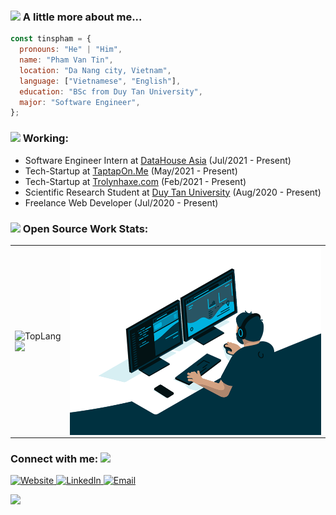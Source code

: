### <img src="https://emojis.slackmojis.com/emojis/images/1588315024/8823/hyperkitty.gif?1588315024" width="30px"/> A little more about me...

```js
const tinspham = {
  pronouns: "He" | "Him",
  name: "Pham Van Tin",
  location: "Da Nang city, Vietnam",
  language: ["Vietnamese", "English"],
  education: "BSc from Duy Tan University",
  major: "Software Engineer",
};
```

### <img src="https://media.giphy.com/media/WUlplcMpOCEmTGBtBW/giphy.gif" width="30"> Working:

- Software Engineer Intern at [DataHouse Asia](https://datahouse.asia/) (Jul/2021 - Present)
- Tech-Startup at [TaptapOn.Me](https://taptapon.me/) (May/2021 - Present)
- Tech-Startup at [Trolynhaxe.com](https://trolynhaxe.com/) (Feb/2021 - Present)
- Scientific Research Student at [Duy Tan University](https://duytan.edu.vn/) (Aug/2020 - Present)
- Freelance Web Developer (Jul/2020 - Present)

### <img src="https://media.giphy.com/media/VgCDAzcKvsR6OM0uWg/giphy.gif" width="40"> Open Source Work Stats:

<table width="100%"  border="0" cellpadding="0" cellspacing="0">
	<tr>
		<td align="left">
			<img align="left" alt="TopLang" src="https://github-readme-stats.vercel.app/api?username=tinspham209" />
			<img align='left' src="https://github-readme-stats.vercel.app/api/top-langs/?username=anuraghazra&layout=compact" />
		</td>
		<td align="left">
			<img align='right' src="https://github.com/wladimirgrf/wladimirgrf/raw/main/.github/assets/coding.gif"/>
		</td>
	</tr>
</table>

### Connect with me: <img src="https://raw.githubusercontent.com/nguyenthanhlong11/nguyenthanhlong11/master/Assets/handshake.gif" height="30px">

<p>
	<a href="https://tinspham.info/" target="_blank">
		<img alt="Website" src="https://img.shields.io/badge/.-www.tinspham.info-ff69b4?style=flat&logo=google-chrome">
	</a>
	<a href="https://www.linkedin.com/in/phamvantins/" target="_blank">
		<img alt="LinkedIn" src="https://img.shields.io/badge/.-@phamvantins-lightgrey?style=flat&logo=linkedin">
	</a>
	<a href="mailto:tinphamvan123@gmail.com">
		<img alt="Email" src="https://img.shields.io/badge/.-tinphamvan123@gmail.com-orange?style=flat&logo=gmail">
	</a>
</p>
<p align="left">
	<a href="https://github.com/tinspham209">
		<img src="https://komarev.com/ghpvc/?username=tinspham209">
	</a>
</p>
